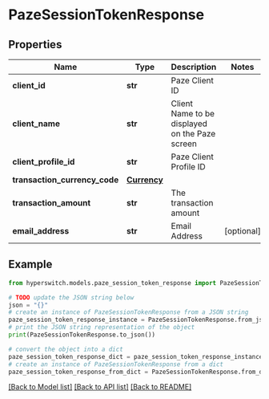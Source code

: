 # PazeSessionTokenResponse


## Properties

Name | Type | Description | Notes
------------ | ------------- | ------------- | -------------
**client_id** | **str** | Paze Client ID | 
**client_name** | **str** | Client Name to be displayed on the Paze screen | 
**client_profile_id** | **str** | Paze Client Profile ID | 
**transaction_currency_code** | [**Currency**](Currency.md) |  | 
**transaction_amount** | **str** | The transaction amount | 
**email_address** | **str** | Email Address | [optional] 

## Example

```python
from hyperswitch.models.paze_session_token_response import PazeSessionTokenResponse

# TODO update the JSON string below
json = "{}"
# create an instance of PazeSessionTokenResponse from a JSON string
paze_session_token_response_instance = PazeSessionTokenResponse.from_json(json)
# print the JSON string representation of the object
print(PazeSessionTokenResponse.to_json())

# convert the object into a dict
paze_session_token_response_dict = paze_session_token_response_instance.to_dict()
# create an instance of PazeSessionTokenResponse from a dict
paze_session_token_response_from_dict = PazeSessionTokenResponse.from_dict(paze_session_token_response_dict)
```
[[Back to Model list]](../README.md#documentation-for-models) [[Back to API list]](../README.md#documentation-for-api-endpoints) [[Back to README]](../README.md)


